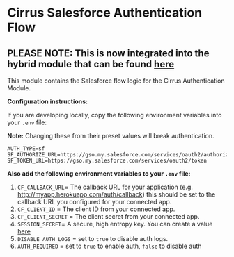 # Cirrus Salesforce Authentication Flow
## PLEASE NOTE: This is now integrated into the hybrid module that can be found [here](https://github.com/EliLillyCo/CIRR_AUTH_MODULE)

This module contains the Salesforce flow logic for the Cirrus Authentication Module.

**Configuration instructions:**

If you are developing locally, copy the following environment variables into your `.env` file:

**Note:** Changing these from their preset values will break authentication.

```
AUTH_TYPE=sf
SF_AUTHORIZE_URL=https://gso.my.salesforce.com/services/oauth2/authorize
SF_TOKEN_URL=https://gso.my.salesforce.com/services/oauth2/token
```

**Also add the following environment variables to your `.env` file:** 

1. `CF_CALLBACK_URL`= The callback URL for your application (e.g. http://myapp.herokuapp.com/auth/callback) this
should be set to the callback URL you configured for your connected app.
2. `CF_CLIENT_ID` = The client ID from your connected app.
3. `CF_CLIENT_SECRET` = The client secret from your connected app.
4. `SESSION_SECRET`= A secure, high entropy key. You can create a value [here](http://randomkeygen.com/)
5. `DISABLE_AUTH_LOGS` = set to `true` to disable auth logs.
6. `AUTH_REQUIRED` = set to `true` to enable auth, `false` to disable auth
